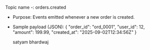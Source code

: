 Topic name -: orders.created
   - Purpose: Events emitted whenever a new order is created.
   - Sample payload (JSON):
     {
       "order_id": "ord_0001",
       "user_id": 12,
       "amount": 199.99,
       "created_at": "2025-09-02T12:34:56Z"
     }

     satyam bhardwaj
